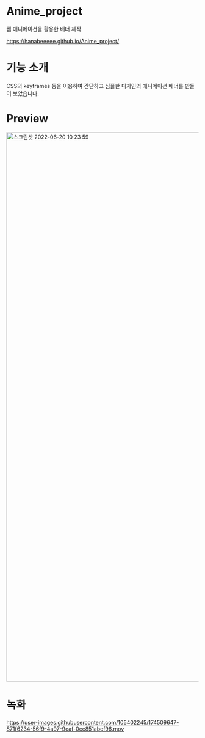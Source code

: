 # Anime_project
웹 애니메이션을 활용한 배너 제작

https://hanabeeeee.github.io/Anime_project/


# 기능 소개
CSS의 keyframes 등을 이용하여 간단하고 심플한 디자인의 애니메이션 배너를 만들어 보았습니다.

# Preview
<img width="1439" alt="스크린샷 2022-06-20 10 23 59" src="https://user-images.githubusercontent.com/105402245/174509567-3360395e-c885-4ca9-b576-106a6b1c42e6.png">

# 녹화
https://user-images.githubusercontent.com/105402245/174509647-871f6234-56f9-4a97-9eaf-0cc851abef96.mov


